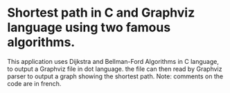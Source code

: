 # Shortest path in C and Graphviz language using two famous algorithms.
This application uses Dijkstra and Bellman-Ford Algorithms in C language, to output a Graphviz file in dot language. the file can then
read by Graphviz parser to output a graph showing the shortest path.
Note: comments on the code are in french.
